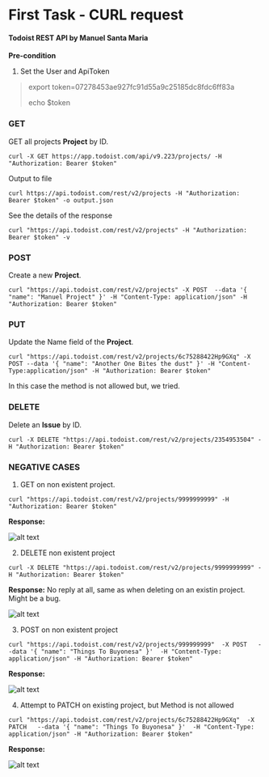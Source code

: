 # First Task - CURL request
#### Todoist REST API by Manuel Santa Maria

**Pre-condition** 
1. Set the User and ApiToken
> export token=07278453ae927fc91d55a9c25185dc8fdc6ff83a
>
> echo $token



### **GET**

GET all projects **Project** by ID.

```shell
curl -X GET https://app.todoist.com/api/v9.223/projects/ -H "Authorization: Bearer $token"

```
Output to file
```shell
curl https://api.todoist.com/rest/v2/projects -H "Authorization: Bearer $token" -o output.json

```
See the details of the response
```shell
curl "https://api.todoist.com/rest/v2/projects" -H "Authorization: Bearer $token" -v

```

### **POST**

Create a new **Project**.
```shell
curl "https://api.todoist.com/rest/v2/projects" -X POST  --data '{ "name": "Manuel Project" }' -H "Content-Type: application/json" -H "Authorization: Bearer $token"
```

### **PUT**

Update the Name field of the **Project**.
```shell
curl "https://api.todoist.com/rest/v2/projects/6c75288422Hp9GXq" -X POST --data '{ "name": "Another One Bites the dust" }' -H "Content-Type:application/json" -H "Authorization: Bearer $token"
```
In this case the method is not allowed but, we tried.

### **DELETE**

Delete an **Issue** by ID.

```shell
curl -X DELETE "https://api.todoist.com/rest/v2/projects/2354953504" -H "Authorization: Bearer $token"
```

### **NEGATIVE CASES**
1. GET on non existent project.
```shell
curl "https://api.todoist.com/rest/v2/projects/9999999999" -H "Authorization: Bearer $token"
```
**Response:**

![alt text](image-1.png)


2. DELETE non existent project
```shell
curl -X DELETE "https://api.todoist.com/rest/v2/projects/9999999999" -H "Authorization: Bearer $token"
```

**Response:**
No reply at all, same as when deleting on an existin project. 
Might be a bug.

![alt text](image-2.png)

3. POST on non existent project
```shell
curl "https://api.todoist.com/rest/v2/projects/999999999"  -X POST   --data '{ "name": "Things To Buyonesa" }'  -H "Content-Type: application/json" -H "Authorization: Bearer $token"

```
**Response:**

![alt text](image-3.png)


4.  Attempt to PATCH on existing project, but Method is not allowed

```shell
curl "https://api.todoist.com/rest/v2/projects/6c75288422Hp9GXq"  -X PATCH   --data '{ "name": "Things To Buyonesa" }'  -H "Content-Type: application/json" -H "Authorization: Bearer $token"
```
**Response:**

![alt text](image-4.png)


